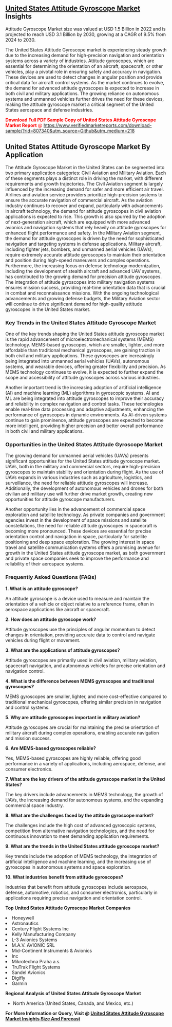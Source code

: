 <h2><a href="https://www.verifiedmarketreports.com/download-sample/?rid=807340&amp;utm_source=Github&amp;utm_medium=218" target="_blank">United States Attitude Gyroscope Market</a> Insights</h2><p>Attitude Gyroscope Market size was valued at USD 1.5 Billion in 2022 and is projected to reach USD 3.1 Billion by 2030, growing at a CAGR of 9.5% from 2024 to 2030.</p><p><p>The United States Attitude Gyroscope market is experiencing steady growth due to the increasing demand for high-precision navigation and orientation systems across a variety of industries. Attitude gyroscopes, which are essential for determining the orientation of an aircraft, spacecraft, or other vehicles, play a pivotal role in ensuring safety and accuracy in navigation. These devices are used to detect changes in angular position and provide critical data for aircraft control systems. As the market continues to evolve, the demand for advanced attitude gyroscopes is expected to increase in both civil and military applications. The growing reliance on autonomous systems and unmanned vehicles further drives the need for these devices, making the attitude gyroscope market a critical segment of the United States aerospace and defense industries. <p><span class=""><span style="color: #ff0000;"><strong>Download Full PDF Sample Copy of United States Attitude Gyroscope Market Report</strong> @ </span><a href="https://www.verifiedmarketreports.com/download-sample/?rid=807340&amp;utm_source=Github&amp;utm_medium=218" target="_blank">https://www.verifiedmarketreports.com/download-sample/?rid=807340&amp;utm_source=Github&amp;utm_medium=218</a></span></p></p> <h2>United States Attitude Gyroscope Market By Application</h2> <p>The Attitude Gyroscope Market in the United States can be segmented into two primary application categories: Civil Aviation and Military Aviation. Each of these segments plays a distinct role in driving the market, with different requirements and growth trajectories. The Civil Aviation segment is largely influenced by the increasing demand for safer and more efficient air travel. Airlines and aviation service providers prioritize high-precision systems to ensure the accurate navigation of commercial aircraft. As the aviation industry continues to recover and expand, particularly with advancements in aircraft technology, the demand for attitude gyroscopes in civil aviation applications is expected to rise. This growth is also spurred by the adoption of next-generation aircraft, which are equipped with more advanced avionics and navigation systems that rely heavily on attitude gyroscopes for enhanced flight performance and safety. In the Military Aviation segment, the demand for attitude gyroscopes is driven by the need for sophisticated navigation and targeting systems in defense applications. Military aircraft, including fighter jets, bombers, and unmanned aerial vehicles (UAVs), require extremely accurate attitude gyroscopes to maintain their orientation and position during high-speed maneuvers and complex operations. Furthermore, the increasing focus on defense technology modernization, including the development of stealth aircraft and advanced UAV systems, has contributed to the growing demand for precision attitude gyroscopes. The integration of attitude gyroscopes into military navigation systems ensures mission success, providing real-time orientation data that is crucial in combat and reconnaissance missions. With the ongoing technological advancements and growing defense budgets, the Military Aviation sector will continue to drive significant demand for high-quality attitude gyroscopes in the United States market.</p> <h3>Key Trends in the United States Attitude Gyroscope Market</h3> <p>One of the key trends shaping the United States attitude gyroscope market is the rapid advancement of microelectromechanical systems (MEMS) technology. MEMS-based gyroscopes, which are smaller, lighter, and more affordable than traditional mechanical gyroscopes, are gaining traction in both civil and military applications. These gyroscopes are increasingly being integrated into unmanned aerial vehicles (UAVs), autonomous systems, and wearable devices, offering greater flexibility and precision. As MEMS technology continues to evolve, it is expected to further expand the scope and accessibility of attitude gyroscopes across various industries.</p> <p>Another important trend is the increasing adoption of artificial intelligence (AI) and machine learning (ML) algorithms in gyroscopic systems. AI and ML are being integrated into attitude gyroscopes to improve their accuracy and reliability in complex navigation and control tasks. These technologies enable real-time data processing and adaptive adjustments, enhancing the performance of gyroscopes in dynamic environments. As AI-driven systems continue to gain prominence, attitude gyroscopes are expected to become more intelligent, providing higher precision and better overall performance in both civil and military applications.</p> <h3>Opportunities in the United States Attitude Gyroscope Market</h3> <p>The growing demand for unmanned aerial vehicles (UAVs) presents significant opportunities for the United States attitude gyroscope market. UAVs, both in the military and commercial sectors, require high-precision gyroscopes to maintain stability and orientation during flight. As the use of UAVs expands in various industries such as agriculture, logistics, and surveillance, the need for reliable attitude gyroscopes will increase. Additionally, the development of autonomous vehicles and drones for both civilian and military use will further drive market growth, creating new opportunities for attitude gyroscope manufacturers.</p> <p>Another opportunity lies in the advancement of commercial space exploration and satellite technology. As private companies and government agencies invest in the development of space missions and satellite constellations, the need for reliable attitude gyroscopes in spacecraft is becoming more pronounced. These devices are essential for precise orientation control and navigation in space, particularly for satellite positioning and deep space exploration. The growing interest in space travel and satellite communication systems offers a promising avenue for growth in the United States attitude gyroscope market, as both government and private space companies seek to improve the performance and reliability of their aerospace systems.</p> <h3>Frequently Asked Questions (FAQs)</h3> <p><b>1. What is an attitude gyroscope?</b></p> <p>An attitude gyroscope is a device used to measure and maintain the orientation of a vehicle or object relative to a reference frame, often in aerospace applications like aircraft or spacecraft.</p> <p><b>2. How does an attitude gyroscope work?</b></p> <p>Attitude gyroscopes use the principles of angular momentum to detect changes in orientation, providing accurate data to control and navigate vehicles during flight or movement.</p> <p><b>3. What are the applications of attitude gyroscopes?</b></p> <p>Attitude gyroscopes are primarily used in civil aviation, military aviation, spacecraft navigation, and autonomous vehicles for precise orientation and navigation control.</p> <p><b>4. What is the difference between MEMS gyroscopes and traditional gyroscopes?</b></p> <p>MEMS gyroscopes are smaller, lighter, and more cost-effective compared to traditional mechanical gyroscopes, offering similar precision in navigation and control systems.</p> <p><b>5. Why are attitude gyroscopes important in military aviation?</b></p> <p>Attitude gyroscopes are crucial for maintaining the precise orientation of military aircraft during complex operations, enabling accurate navigation and mission success.</p> <p><b>6. Are MEMS-based gyroscopes reliable?</b></p> <p>Yes, MEMS-based gyroscopes are highly reliable, offering good performance in a variety of applications, including aerospace, defense, and consumer electronics.</p> <p><b>7. What are the key drivers of the attitude gyroscope market in the United States?</b></p> <p>The key drivers include advancements in MEMS technology, the growth of UAVs, the increasing demand for autonomous systems, and the expanding commercial space industry.</p> <p><b>8. What are the challenges faced by the attitude gyroscope market?</b></p> <p>The challenges include the high cost of advanced gyroscopic systems, competition from alternative navigation technologies, and the need for continuous innovation to meet demanding application requirements.</p> <p><b>9. What are the trends in the United States attitude gyroscope market?</b></p> <p>Key trends include the adoption of MEMS technology, the integration of artificial intelligence and machine learning, and the increasing use of gyroscopes in autonomous systems and space exploration.</p> <p><b>10. What industries benefit from attitude gyroscopes?</b></p> <p>Industries that benefit from attitude gyroscopes include aerospace, defense, automotive, robotics, and consumer electronics, particularly in applications requiring precise navigation and orientation control.</p> </p><p><strong>Top United States Attitude Gyroscope Market Companies</strong></p><div data-test-id=""><p><li>Honeywell</li><li> Astronautics</li><li> Century Flight Systems lnc</li><li> Kelly Manufacturing Company</li><li> L-3 Avionics Systems</li><li> M.A.V. AVIONIC SRL</li><li> Mid-Continent Instruments & Avionics</li><li> Inc</li><li> Mikrotechna Praha a.s.</li><li> TruTrak Flight Systems</li><li> Sandel Avionics</li><li> Digifly</li><li> Garmin</li></p><div><strong>Regional Analysis of&nbsp;United States Attitude Gyroscope Market</strong></div><ul><li dir="ltr"><p dir="ltr">North America&nbsp;(United States, Canada, and Mexico, etc.)</p></li></ul><p><strong>For More Information or Query, Visit @&nbsp;</strong><strong><a href="https://www.verifiedmarketreports.com/product/attitude-gyroscope-market/?utm_source=Github&amp;utm_medium=218" target="_blank">United States Attitude Gyroscope Market Insights Size And Forecast</a></strong></p></div>

